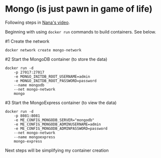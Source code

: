 # Mongo (is just pawn in game of life)

Following steps in [Nana's video](https://www.youtube.com/watch?v=3c-iBn73dDE).

Beginning with using `docker run` commands to build containers. See below.

#1 Create the network
```
docker network create mongo-network
```

#2 Start the MongoDB container (to store the data)
```
docker run -d
	-p 27017:27017
	-e MONGO_INITDB_ROOT_USERNAME=admin
	-e MONGO_INITDB_ROOT_PASSWORD=password
	--name mongodb
	--net mongo-network
	mongo
```

#3 Start the MongoExpress container (to view the data)
```
docker run -d
	-p 8081:8081
	-e ME_CONFIG_MONGODB_SERVER="mongodb"
	-e ME_CONFIG_MONGODB_ADMINUSERNAME=admin
	-e ME_CONFIG_MONGODB_ADMINPASSWORD=password
	--net mongo-network
	--name mongoexpress
	mongo-express
```

Next steps will be simplifying my container creation